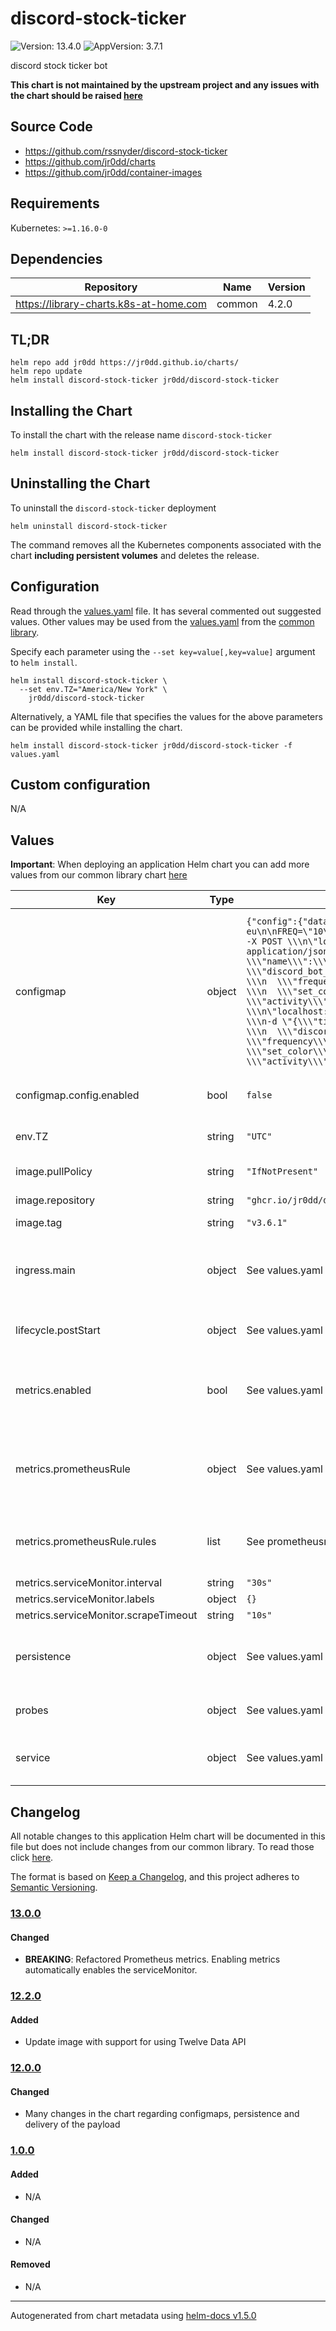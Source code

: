 # discord-stock-ticker

![Version: 13.4.0](https://img.shields.io/badge/Version-13.4.0-informational?style=flat-square) ![AppVersion: 3.7.1](https://img.shields.io/badge/AppVersion-3.7.1-informational?style=flat-square)

discord stock ticker bot

**This chart is not maintained by the upstream project and any issues with the chart should be raised [here](https://github.com/jr0dd/charts/issues/new/choose)**

## Source Code

* <https://github.com/rssnyder/discord-stock-ticker>
* <https://github.com/jr0dd/charts>
* <https://github.com/jr0dd/container-images>

## Requirements

Kubernetes: `>=1.16.0-0`

## Dependencies

| Repository | Name | Version |
|------------|------|---------|
| https://library-charts.k8s-at-home.com | common | 4.2.0 |

## TL;DR

```console
helm repo add jr0dd https://jr0dd.github.io/charts/
helm repo update
helm install discord-stock-ticker jr0dd/discord-stock-ticker
```

## Installing the Chart

To install the chart with the release name `discord-stock-ticker`

```console
helm install discord-stock-ticker jr0dd/discord-stock-ticker
```

## Uninstalling the Chart

To uninstall the `discord-stock-ticker` deployment

```console
helm uninstall discord-stock-ticker
```

The command removes all the Kubernetes components associated with the chart **including persistent volumes** and deletes the release.

## Configuration

Read through the [values.yaml](./values.yaml) file. It has several commented out suggested values.
Other values may be used from the [values.yaml](https://github.com/k8s-at-home/library-charts/tree/main/charts/stable/common/values.yaml) from the [common library](https://github.com/k8s-at-home/library-charts/tree/main/charts/stable/common).

Specify each parameter using the `--set key=value[,key=value]` argument to `helm install`.

```console
helm install discord-stock-ticker \
  --set env.TZ="America/New York" \
    jr0dd/discord-stock-ticker
```

Alternatively, a YAML file that specifies the values for the above parameters can be provided while installing the chart.

```console
helm install discord-stock-ticker jr0dd/discord-stock-ticker -f values.yaml
```

## Custom configuration

N/A

## Values

**Important**: When deploying an application Helm chart you can add more values from our common library chart [here](https://github.com/k8s-at-home/library-charts/tree/main/charts/stable/common)

| Key | Type | Default | Description |
|-----|------|---------|-------------|
| configmap | object | `{"config":{"data":"#!/usr/bin/env bash\nset -eu\n\nFREQ=\"10\"\nNICK=\"true\"\nCOLOR=\"true\"\nACTIVITY=\"\"\n\ncurl -X POST \\\n\"localhost:8080/ticker\" \\\n-H \"Content-Type: application/json\" \\\n-d \"{\\\"ticker\\\":\\\"BTC\\\", \\\n  \\\"name\\\":\\\"bitcoin\\\", \\\n  \\\"discord_bot_token\\\":\\\"${BTC}\\\", \\\n  \\\"crypto\\\":true, \\\n  \\\"frequency\\\":${FREQ}, \\\n  \\\"set_nickname\\\":${NICK}, \\\n  \\\"set_color\\\":${COLOR}, \\\n  \\\"bitcoin\\\":false, \\\n  \\\"activity\\\":\\\"${ACTIVITY}\\\"}\"\n\ncurl -X POST \\\n\"localhost:8080/ticker\" \\\n-H \"Content-Type: application/json\" \\\n-d \"{\\\"ticker\\\":\\\"GME\\\", \\\n  \\\"name\\\":\\\"GME\\\", \\\n  \\\"discord_bot_token\\\":\\\"${GME}\\\", \\\n  \\\"frequency\\\":${FREQ}, \\\n  \\\"set_nickname\\\":${NICK}, \\\n  \\\"set_color\\\":${COLOR}, \\\n  \\\"activity\\\":\\\"${ACTIVITY}\\\"}\"\n","enabled":false}}` | Configure configMaps for the chart here.  Additional configMaps can be added by adding a dictionary key similar to the 'config' object.  @default -- See below |
| configmap.config.enabled | bool | `false` | Enables or disables the configMap |
| env.TZ | string | `"UTC"` | Set the container timezone |
| image.pullPolicy | string | `"IfNotPresent"` | image pull policy |
| image.repository | string | `"ghcr.io/jr0dd/discord-stock-ticker"` | image repository |
| image.tag | string | `"v3.6.1"` | image tag |
| ingress.main | object | See values.yaml | Enable and configure ingress settings for the chart under this key. |
| lifecycle.postStart | object | See values.yaml | Set the container lifecycle event |
| metrics.enabled | bool | See values.yaml | Enable and configure a Prometheus serviceMonitor for the chart under this key. |
| metrics.prometheusRule | object | See values.yaml | Enable and configure Prometheus Rules for the chart under this key. |
| metrics.prometheusRule.rules | list | See prometheusrules.yaml | Configure additionial rules for the chart under this key. |
| metrics.serviceMonitor.interval | string | `"30s"` |  |
| metrics.serviceMonitor.labels | object | `{}` |  |
| metrics.serviceMonitor.scrapeTimeout | string | `"10s"` |  |
| persistence | object | See values.yaml | Configure persistence settings for the chart under this key. |
| probes | object | See values.yaml | Configures the probes for the main Pod. |
| service | object | See values.yaml | Configures service settings for the chart. |

## Changelog

All notable changes to this application Helm chart will be documented in this file but does not include changes from our common library. To read those click [here](https://github.com/k8s-at-home/library-charts/tree/main/charts/stable/commonREADME.md#Changelog).

The format is based on [Keep a Changelog](https://keepachangelog.com/en/1.0.0/), and this project adheres to [Semantic Versioning](https://semver.org/spec/v2.0.0.html).

### [13.0.0]

#### Changed

- **BREAKING**: Refactored Prometheus metrics. Enabling metrics automatically enables the serviceMonitor.

### [12.2.0]

#### Added

- Update image with support for using Twelve Data API

### [12.0.0]

#### Changed

- Many changes in the chart regarding configmaps, persistence and delivery of the payload

### [1.0.0]

#### Added

- N/A

#### Changed

- N/A

#### Removed

- N/A

[13.0.0]: #1300
[12.2.0]: #1220
[12.0.0]: #1200
[1.0.0]: #100

----------------------------------------------
Autogenerated from chart metadata using [helm-docs v1.5.0](https://github.com/norwoodj/helm-docs/releases/v1.5.0)
